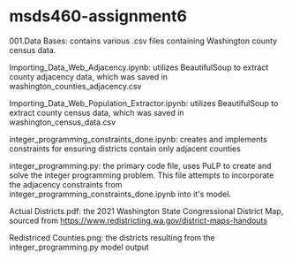 # msds460-assignment6

001.Data Bases: contains various .csv files containing Washington county census data.

Importing_Data_Web_Adjacency.ipynb: utilizes BeautifulSoup to extract county adjacency data, which was saved in washington_counties_adjacency.csv

Importing_Data_Web_Population_Extractor.ipynb: utilizes BeautifulSoup to extract county census data, which was saved in washington_census_data.csv

integer_programming_constraints_done.ipynb: creates and implements constraints for ensuring districts contain only adjacent counties

integer_programming.py: the primary code file, uses PuLP to create and solve the integer programming problem. This file attempts to incorporate the adjacency constraints from integer_programming_constraints_done.ipynb into it's model. 

Actual Districts.pdf: the 2021 Washington State Congressional District Map, sourced from https://www.redistricting.wa.gov/district-maps-handouts

Redistriced Counties.png: the districts resulting from the integer_programming.py model output